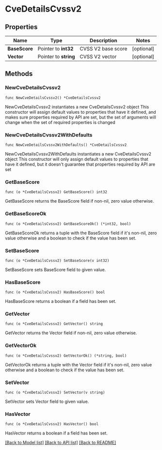 # CveDetailsCvssv2

## Properties

Name | Type | Description | Notes
------------ | ------------- | ------------- | -------------
**BaseScore** | Pointer to **int32** | CVSS V2 base score | [optional] 
**Vector** | Pointer to **string** | CVSS V2 vector | [optional] 

## Methods

### NewCveDetailsCvssv2

`func NewCveDetailsCvssv2() *CveDetailsCvssv2`

NewCveDetailsCvssv2 instantiates a new CveDetailsCvssv2 object
This constructor will assign default values to properties that have it defined,
and makes sure properties required by API are set, but the set of arguments
will change when the set of required properties is changed

### NewCveDetailsCvssv2WithDefaults

`func NewCveDetailsCvssv2WithDefaults() *CveDetailsCvssv2`

NewCveDetailsCvssv2WithDefaults instantiates a new CveDetailsCvssv2 object
This constructor will only assign default values to properties that have it defined,
but it doesn't guarantee that properties required by API are set

### GetBaseScore

`func (o *CveDetailsCvssv2) GetBaseScore() int32`

GetBaseScore returns the BaseScore field if non-nil, zero value otherwise.

### GetBaseScoreOk

`func (o *CveDetailsCvssv2) GetBaseScoreOk() (*int32, bool)`

GetBaseScoreOk returns a tuple with the BaseScore field if it's non-nil, zero value otherwise
and a boolean to check if the value has been set.

### SetBaseScore

`func (o *CveDetailsCvssv2) SetBaseScore(v int32)`

SetBaseScore sets BaseScore field to given value.

### HasBaseScore

`func (o *CveDetailsCvssv2) HasBaseScore() bool`

HasBaseScore returns a boolean if a field has been set.

### GetVector

`func (o *CveDetailsCvssv2) GetVector() string`

GetVector returns the Vector field if non-nil, zero value otherwise.

### GetVectorOk

`func (o *CveDetailsCvssv2) GetVectorOk() (*string, bool)`

GetVectorOk returns a tuple with the Vector field if it's non-nil, zero value otherwise
and a boolean to check if the value has been set.

### SetVector

`func (o *CveDetailsCvssv2) SetVector(v string)`

SetVector sets Vector field to given value.

### HasVector

`func (o *CveDetailsCvssv2) HasVector() bool`

HasVector returns a boolean if a field has been set.


[[Back to Model list]](../README.md#documentation-for-models) [[Back to API list]](../README.md#documentation-for-api-endpoints) [[Back to README]](../README.md)


